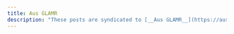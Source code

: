 ```yaml
---
title: Aus GLAMR
description: "These posts are syndicated to [__Aus GLAMR__](https://ausglamr.newcardigan.org/), the directory of Australasian GLAMR (Galleries, Libraries, Archives, Museums, and Records) people and organisations."
---
```


